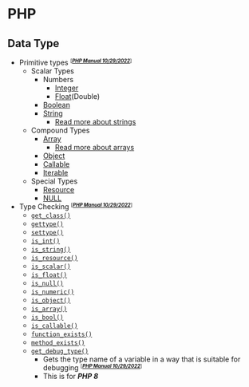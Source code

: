 # PHP
## Data Type
- Primitive types <small><sup>[***[PHP Manual 10/29/2022](https://www.php.net/manual/en/language.types.intro.php)***]<sup></small>
    - Scalar Types
        - Numbers
            - [Integer](datatype-integer.php)
            - [Float](datatype-float.php)(Double)
        - [Boolean](datatype-boolean.php)
        - [String](datatype-string.php)
            - [Read more about strings](string/README.md)
    - Compound Types
        - [Array](datatype-array.php)
            - [Read more about arrays](array/README.md)
        - [Object](datatype-object.php)
        - [Callable](datatype-callable.php)
        - [Iterable](datatype-iterable.php)
    - Special Types
        - [Resource](datatype-resource.php)
        - [NULL](datatype-null.php)
- Type Checking <small><sup>[***[PHP Manual 10/29/2022](https://www.php.net/manual/en/function.gettype.php)***]<sup></small>
    - [`get_class()`](typecheck-get-class.php)
    - [`gettype()`](typecheck-get-type.php)
    - [`settype()`](typecheck-set-type.php)
    - [`is_int()`](typecheck-is-int.php)
    - [`is_string()`](typecheck-is-string.php)
    - [`is_resource()`](typecheck-is-resource.php)
    - [`is_scalar()`](typecheck-is-scalar.php)
    - [`is_float()`](typecheck-is-float.php)
    - [`is_null()`](typecheck-is-null.php)
    - [`is_numeric()`](typecheck-is-numeric.php)
    - [`is_object()`](typecheck-is-object.php)
    - [`is_array()`](typecheck-is-array.php)
    - [`is_bool()`](typecheck-is-bool.php)
    - [`is_callable()`](typecheck-is-callable.php)
    - [`function_exists()`](typecheck-is-func-exists.php)
    - [`method_exists()`](typecheck-is-method-exists.php)
    - [`get_debug_type()`](typecheck-get-debug-type.php)
        - Gets the type name of a variable in a way that is suitable for debugging <small><sup>[***[PHP Manual 10/29/2022](https://www.php.net/manual/en/function.get-debug-type.php)***]<sup></small>
        - This is for ***PHP 8***
